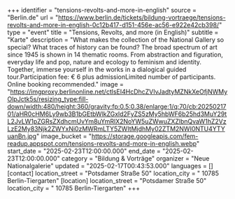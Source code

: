 +++
identifier = "tensions-revolts-and-more-in-english"
source = "Berlin.de"
url = "https://www.berlin.de/tickets/bildung-vortraege/tensions-revolts-and-more-in-english-0c12b417-d151-456e-ac56-e922e42cb398/"
type = "event"
title = "Tensions, Revolts, and more (in English)"
subtitle = "Karte"
description = "What makes the collection of the National Gallery so special? What traces of history can be found? The broad spectrum of art since 1945 is shown in 14 thematic rooms. From abstraction and figuration, everyday life and pop, nature and ecology to feminism and identity. Together, immerse yourself in the works in a dialogical guided tour.Participation fee: € 6 plus admissionLimited number of participants. Online booking recommended."
image = "https://imgproxy.berlinonline.net/ctlsEI4HcDhcZVIvJadtyMZNkXeOfjNWMyOlpJctk5s/resizing_type:fill-down/width:480/height:360/gravity:fp:0.5:0.38/enlarge:1/q:70/cb:2025021701/aHR0cHM6Ly9wb3B1bGEtbWlkZGxld2FyZS5zMy5hbWF6b25hd3MuY29tL2JvLW1pZGRsZXdhcmUvYm8uYmRlX2NoYW5uZWwuZXZlbnQvaW1hZ2VzLzE2My83Njk2ZWYxNi0zMWRmLTY5ZWItMjdhMy02ZTM2NWI0NTU4YTYuanBn.jpg"
image_bucket = "https://storage.googleapis.com/fem-readup.appspot.com/tensions-revolts-and-more-in-english.webp"
start_date = "2025-02-23T12:00:00.000"
end_date = "2025-02-23T12:00:00.000"
category = "Bildung & Vorträge"
organizer = "Neue Nationalgalerie"
updated = "2025-02-17T00:43:53.000"
languages = []
[contact]
location_street = "Potsdamer Straße 50"
location_city = " 10785 Berlin-Tiergarten"
[location]
location_street = "Potsdamer Straße 50"
location_city = " 10785 Berlin-Tiergarten"
+++